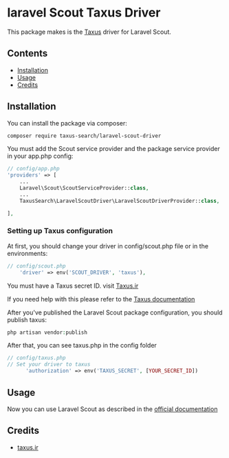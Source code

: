 # laravel Scout Taxus Driver


This package makes is the [Taxus](https://taxus.ir) driver for Laravel Scout.

## Contents

- [Installation](#installation)
- [Usage](#usage)
- [Credits](#credits)

## Installation

You can install the package via composer:

``` bash
composer require taxus-search/laravel-scout-driver
```

You must add the Scout service provider and the package service provider in your app.php config:

```php
// config/app.php
'providers' => [
    ...
    Laravel\Scout\ScoutServiceProvider::class,
    ...
    TaxusSearch\LaravelScoutDriver\LaravelScoutDriverProvider::class,

],
```

### Setting up Taxus configuration
At first, you should change your driver in config/scout.php file or in the environments:
```php
// config/scout.php
    'driver' => env('SCOUT_DRIVER', 'taxus'),
```

You must have a Taxus secret ID. visit [Taxus.ir](https://taxus.ir)

If you need help with this please refer to the [Taxus documentation](https://taxus.ir/docs)

After you've published the Laravel Scout package configuration, you should publish taxus:

```php
php artisan vendor:publish
```
After that, you can see taxus.php in the config folder
```php
// config/taxus.php
// Set your driver to taxus
      'authorization' => env('TAXUS_SECRET', [YOUR_SECRET_ID])

```

## Usage

Now you can use Laravel Scout as described in the [official documentation](https://laravel.com/docs/5.3/scout)
## Credits

- [taxus.ir](https://taxus.ir)
